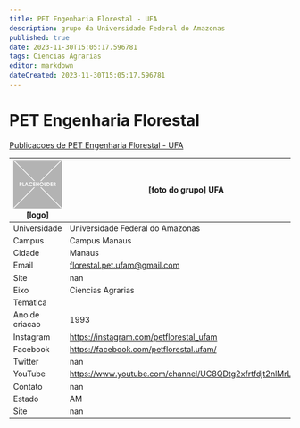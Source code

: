 ```yaml
---
title: PET Engenharia Florestal - UFA
description: grupo da Universidade Federal do Amazonas
published: true
date: 2023-11-30T15:05:17.596781
tags: Ciencias Agrarias
editor: markdown
dateCreated: 2023-11-30T15:05:17.596781
---
```


# PET Engenharia Florestal

[Publicacoes de PET Engenharia Florestal - UFA](/atividade/107PETEngenhariaFlorestalUFA/feed)

| ![placeholder.png](/placeholder.png) [logo] | [foto do grupo] UFA         |
| ------------------------------------------- | ------------------------------------------------- |
| Universidade                                | Universidade Federal do Amazonas      |
| Campus                                      | Campus Manaus            |
| Cidade                                      | Manaus             |
| Email                                       | florestal.pet.ufam@gmail.com             |
| Site                                        | nan              |
| Eixo                                        | Ciencias Agrarias              |
| Tematica                                    |           |
| Ano de criacao                              | 1993        |
| Instagram                                   | https://instagram.com/petflorestal_ufam         |
| Facebook                                    | https://facebook.com/petflorestal.ufam/          |
| Twitter                                     | nan           |
| YouTube                                     | https://www.youtube.com/channel/UC8QDtg2xfrtfdjt2nlMrL7Q           |
| Contato                                     | nan         |
| Estado                                      |  AM            |
| Site                                        | nan |
